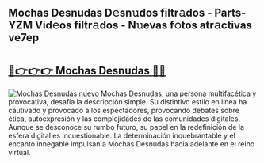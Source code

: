 ## Mochas Desnudas D𝚎sn𝚞dos filtr𝚊dos - Parts-YZM Vid𝚎os filtr𝚊dos - N𝚞evas f𝚘tos atr𝚊ctivas ve7ep

# <h2><a href="http://mb32wxn.tromn.icu/?c=Mochas+Desnudas">🔗👉👉👉 Mochas Desnudas 🔗🔗</a></h2>

[![Mochas Desnudas nuevo](https://i.imgur.com/pEAQMta.gif)](http://mb32wxn.tromn.icu/?c=Mochas+Desnudas)
Mochas Desnudas, una persona multifacética y provocativa, desafía la descripción simple. Su distintivo estilo en línea ha cautivado y provocado a los espectadores, provocando debates sobre ética, autoexpresión y las complejidades de las comunidades digitales. Aunque se desconoce su rumbo futuro, su papel en la redefinición de la esfera digital es incuestionable. La determinación inquebrantable y el encanto innegable impulsan a Mochas Desnudas hacia adelante en el reino virtual.
